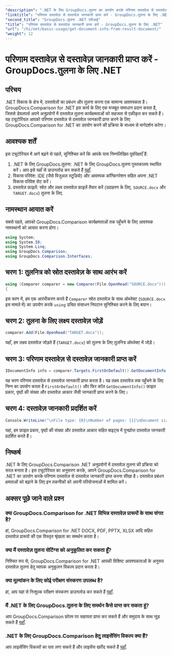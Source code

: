 ```yaml
---
"description": ".NET के लिए GroupDocs.तुलना का उपयोग करके परिणाम दस्तावेज़ से दस्तावेज़ जानकारी प्राप्त करना सीखें। .NET डेवलपर्स के लिए आसान चरणों की व्याख्या की गई।"
"linktitle": "परिणाम दस्तावेज़ से दस्तावेज़ जानकारी प्राप्त करें - GroupDocs.तुलना के लिए .NET"
"second_title": "GroupDocs.तुलना .NET एपीआई"
"title": "परिणाम दस्तावेज़ से दस्तावेज़ जानकारी प्राप्त करें - GroupDocs.तुलना के लिए .NET"
"url": "/hi/net/basic-usage/get-document-info-from-result-document/"
"weight": 12
---
```


# परिणाम दस्तावेज़ से दस्तावेज़ जानकारी प्राप्त करें - GroupDocs.तुलना के लिए .NET

## परिचय
.NET विकास के क्षेत्र में, दस्तावेज़ों का प्रबंधन और तुलना करना एक सामान्य आवश्यकता है। GroupDocs.Comparison for .NET इस कार्य के लिए एक मजबूत समाधान प्रदान करता है, जिससे डेवलपर्स अपने अनुप्रयोगों में दस्तावेज़ तुलना कार्यक्षमताओं को सहजता से एकीकृत कर सकते हैं। यह ट्यूटोरियल आपको परिणाम दस्तावेज़ से दस्तावेज़ जानकारी प्राप्त करने के लिए GroupDocs.Comparison for .NET का उपयोग करने की प्रक्रिया के माध्यम से मार्गदर्शन करेगा। 
## आवश्यक शर्तें
इस ट्यूटोरियल में आगे बढ़ने से पहले, सुनिश्चित करें कि आपके पास निम्नलिखित पूर्वापेक्षाएँ हैं:
1. .NET के लिए GroupDocs.तुलना: .NET के लिए GroupDocs.तुलना पुस्तकालय स्थापित करें। आप इसे यहाँ से डाउनलोड कर सकते हैं [यहाँ](https://releases.groupdocs.com/comparison/net/).
2. विकास परिवेश: IDE (जैसे विजुअल स्टूडियो) और आवश्यक कॉन्फ़िगरेशन सहित अपना .NET विकास परिवेश सेट करें।
3. दस्तावेज़ फ़ाइलें: स्रोत और लक्ष्य दस्तावेज़ फ़ाइलें तैयार करें (उदाहरण के लिए, `SOURCE.docx` और `TARGET.docx`) तुलना के लिए.

## नामस्थान आयात करें
सबसे पहले, आपको GroupDocs.Comparison कार्यक्षमताओं तक पहुँचने के लिए आवश्यक नामस्थानों को आयात करना होगा।

```csharp
using System;
using System.IO;
using System.Linq;
using GroupDocs.Comparison;
using GroupDocs.Comparison.Interfaces;
```

## चरण 1: तुलनित्र को स्रोत दस्तावेज़ के साथ आरंभ करें
```csharp
using (Comparer comparer = new Comparer(File.OpenRead("SOURCE.docx")))
{
```
इस चरण में, हम एक आरंभीकरण करते हैं `Comparer` स्रोत दस्तावेज़ के साथ ऑब्जेक्ट (`SOURCE.docx` इस मामले में) का उपयोग करके `using` उचित संसाधन निपटान सुनिश्चित करने के लिए बयान।
## चरण 2: तुलना के लिए लक्ष्य दस्तावेज़ जोड़ें
```csharp
comparer.Add(File.OpenRead("TARGET.docx"));
```
यहाँ, हम लक्ष्य दस्तावेज़ जोड़ते हैं (`TARGET.docx`) को तुलना के लिए तुलनित्र ऑब्जेक्ट में जोड़ें।
## चरण 3: परिणाम दस्तावेज़ से दस्तावेज़ जानकारी प्राप्त करें
```csharp
IDocumentInfo info = comparer.Targets.FirstOrDefault().GetDocumentInfo();
```
यह चरण परिणाम दस्तावेज़ से दस्तावेज़ जानकारी प्राप्त करता है। यह लक्ष्य दस्तावेज़ तक पहुँचने के लिए निम्न का उपयोग करता है `FirstOrDefault()` और फिर कॉल `GetDocumentInfo()` फ़ाइल प्रकार, पृष्ठों की संख्या और दस्तावेज़ आकार जैसी जानकारी प्राप्त करने के लिए।
## चरण 4: दस्तावेज़ जानकारी प्रदर्शित करें
```csharp
Console.WriteLine("\nFile type: {0}\nNumber of pages: {1}\nDocument size: {2} bytes", info.FileType, info.PageCount, info.Size);
```
यहां, हम फ़ाइल प्रकार, पृष्ठों की संख्या और दस्तावेज़ आकार सहित बाइट्स में पुनर्प्राप्त दस्तावेज़ जानकारी प्रदर्शित करते हैं।

## निष्कर्ष
.NET के लिए GroupDocs.Comparison .NET अनुप्रयोगों में दस्तावेज़ तुलना की प्रक्रिया को सरल बनाता है। इस ट्यूटोरियल का अनुसरण करके, आपने GroupDocs.Comparison for .NET का उपयोग करके परिणाम दस्तावेज़ से दस्तावेज़ जानकारी प्राप्त करना सीखा है। दस्तावेज़ प्रबंधन क्षमताओं को बढ़ाने के लिए इन तकनीकों को अपनी परियोजनाओं में शामिल करें।
## अक्सर पूछे जाने वाले प्रश्न
### क्या GroupDocs.Comparison for .NET विभिन्न दस्तावेज़ प्रारूपों के साथ संगत है?
हां, GroupDocs.Comparison for .NET DOCX, PDF, PPTX, XLSX आदि सहित दस्तावेज़ प्रारूपों की एक विस्तृत श्रृंखला का समर्थन करता है।
### क्या मैं दस्तावेज़ तुलना सेटिंग्स को अनुकूलित कर सकता हूँ?
निश्चित रूप से, GroupDocs.Comparison for .NET आपकी विशिष्ट आवश्यकताओं के अनुरूप दस्तावेज़ तुलना हेतु व्यापक अनुकूलन विकल्प प्रदान करता है।
### क्या मूल्यांकन के लिए कोई परीक्षण संस्करण उपलब्ध है?
हां, आप यहां से निःशुल्क परीक्षण संस्करण डाउनलोड कर सकते हैं [यहाँ](https://releases.groupdocs.com/).
### मैं .NET के लिए GroupDocs.तुलना के लिए समर्थन कैसे प्राप्त कर सकता हूं?
आप GroupDocs.Comparison फ़ोरम पर सहायता प्राप्त कर सकते हैं और समुदाय के साथ जुड़ सकते हैं [यहाँ](https://forum.groupdocs.com/c/comparison/12).
### .NET के लिए GroupDocs.Comparison हेतु लाइसेंसिंग विकल्प क्या हैं?
आप लाइसेंसिंग विकल्पों का पता लगा सकते हैं और लाइसेंस खरीद सकते हैं [यहाँ](https://purchase.groupdocs.com/buy).